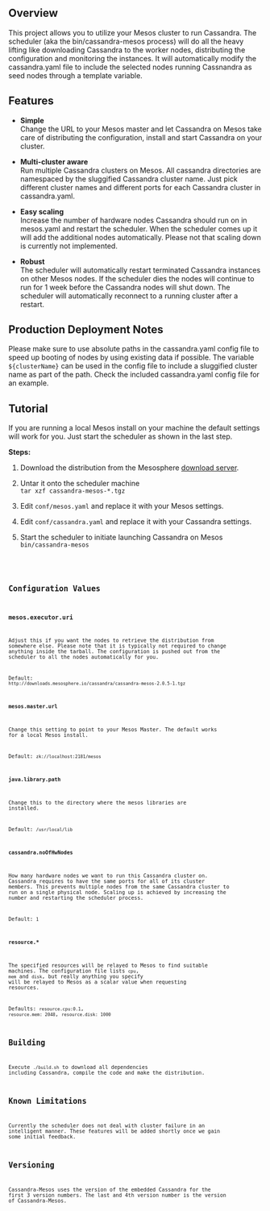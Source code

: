 ## Overview
This project allows you to utilize your Mesos cluster to run Cassandra. 
The scheduler (aka the bin/cassandra-mesos process) will do all the heavy lifting like downloading Cassandra to the worker nodes, distributing the configuration and monitoring the instances. It will automatically modify the cassandra.yaml file to include the selected nodes running Cassnandra as seed nodes through a template variable. 

## Features
* **Simple**  
 Change the URL to your Mesos master and let Cassandra on Mesos take care of distributing the configuration, install and start Cassandra on your cluster.

* **Multi-cluster aware**  
 Run multiple Cassandra clusters on Mesos. All cassandra directories are namespaced by the sluggified Cassandra cluster name. Just pick different cluster names and different ports for each Cassandra cluster in cassandra.yaml.

* **Easy scaling**  
 Increase the number of hardware nodes Cassandra should run on in mesos.yaml and restart the scheduler. When the scheduler comes up it will add the additional nodes automatically. Please not that scaling down is currently not implemented.

* **Robust**  
 The scheduler will automatically restart terminated Cassandra instances on other Mesos nodes. If the scheduler dies the nodes will continue to run for 1 week before the Cassandra nodes will shut down. The scheduler will automatically reconnect to a running cluster after a restart.

## Production Deployment Notes
Please make sure to use absolute paths in the cassandra.yaml config file to speed up booting of nodes by using existing data if possible. The variable ```${clusterName}``` can be used in the config file to include a sluggified cluster name as part of the path. Check the included cassandra.yaml config file for an example.

## Tutorial
If you are running a local Mesos install on your machine the default settings will work for you. Just start the scheduler as shown in the last step.

**Steps:**    

1. Download the distribution from the Mesosphere [download server](http://downloads.mesosphere.io/cassandra/cassandra-mesos-2.0.5.tgz).

1. Untar it onto the scheduler machine   
   ```tar xzf cassandra-mesos-*.tgz```

1. Edit ```conf/mesos.yaml``` and replace it with your Mesos settings.

1. Edit ```conf/cassandra.yaml``` and replace it with your Cassandra settings.

1. Start the scheduler to initiate launching Cassandra on Mesos    
   <code>bin/cassandra-mesos<code>

## Configuration Values

### mesos.executor.uri
Adjust this if you want the nodes to retrieve the distribution from somewhere else. Please note that it is typically not required to change anything inside the tarball. The configuration is pushed out from the scheduler to all the nodes automatically for you.

Default: ```http://downloads.mesosphere.io/cassandra/cassandra-mesos-2.0.5-1.tgz```

#### mesos.master.url  
Change this setting to point to your Mesos Master. The default works for a local Mesos install.

Default: ```zk://localhost:2181/mesos```

#### java.library.path
Change this to the directory where the mesos libraries are installed.

Default: ```/usr/local/lib```

#### cassandra.noOfHwNodes
How many hardware nodes we want to run this Cassandra cluster on. Cassandra requires to have the same ports for all of its cluster members. This prevents multiple nodes from the same Cassandra cluster to run on a single physical node. Scaling up is achieved by increasing the number and restarting the scheduler process.

Default: ```1```

#### resource.*
The specified resources will be relayed to Mesos to find suitable machines. The configuration file lists ```cpu```, ```mem``` and ```disk```, but really anything you specify will be relayed to Mesos as a scalar value when requesting resources.

Defaults:  ```resource.cpu:0.1```, ```resource.mem: 2048```, ```resource.disk: 1000```

## Building

Execute ```./build.sh``` to download all dependencies including Cassandra, compile the code and make the distribution. 

## Known Limitations

Currently the scheduler does not deal with cluster failure in an intelligent manner. These features will be added shortly once we gain some initial feedback.

## Versioning

Cassandra-Mesos uses the version of the embedded Cassandra for the first 3 version numbers. The last and 4th version number is the version of Cassandra-Mesos.




